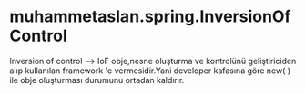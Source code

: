 # muhammetaslan.spring.InversionOfControl
Inversion of control 
--> IoF obje,nesne oluşturma ve kontrolünü geliştiriciden alıp kullanılan framework 'e vermesidir.Yani developer kafasına göre new( ) ile obje oluşturması durumunu ortadan kaldırır. 
